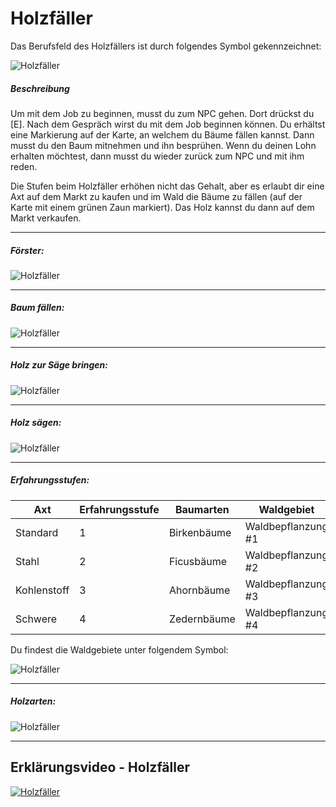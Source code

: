 Holzfäller
===========

Das Berufsfeld des Holzfällers ist durch folgendes Symbol gekennzeichnet:

![Holzfäller](../assets/images/jobs/lumberjack/symbol.jpg)

##### Beschreibung

Um mit dem Job zu beginnen, musst du zum NPC gehen.
Dort drückst du [E]. Nach dem Gespräch wirst du mit dem Job beginnen können.
Du erhältst eine Markierung auf der Karte, an welchem du Bäume fällen kannst. Dann musst du den Baum mitnehmen und ihn besprühen. Wenn du deinen Lohn erhalten möchtest, dann musst du wieder zurück zum NPC und mit ihm reden.

Die Stufen beim Holzfäller erhöhen nicht das Gehalt, aber es erlaubt dir eine Axt auf dem Markt zu kaufen und im Wald die Bäume zu fällen (auf der Karte mit einem grünen Zaun markiert). Das Holz kannst du dann auf dem Markt verkaufen.

-------------------------------

##### Förster:

![Holzfäller](../assets/images/jobs/lumberjack/start.jpg)

-------------------------------

##### Baum fällen:
![Holzfäller](../assets/images/jobs/lumberjack/holz1.jpg)

-------------------------------

##### Holz zur Säge bringen:

![Holzfäller](../assets/images/jobs/lumberjack/transport.jpg)

-------------------------------

##### Holz sägen:

![Holzfäller](../assets/images/jobs/lumberjack/sägen.jpg)

-------------------------------

##### Erfahrungsstufen:

| Axt           | Erfahrungsstufe | Baumarten | Waldgebiet |
| --------------| --------------- | ------------------ | ------------------  |
| Standard      | 1               |   Birkenbäume      |   Waldbepflanzung #1|
| Stahl         | 2               |   Ficusbäume       |   Waldbepflanzung #2|
| Kohlenstoff   | 3               |   Ahornbäume       |   Waldbepflanzung #3|
| Schwere       | 4               |   Zedernbäume      |   Waldbepflanzung #4|

Du findest die Waldgebiete unter folgendem Symbol: 

![Holzfäller](../assets/images/jobs/lumberjack/wälder.jpg)


-------------------------------

##### Holzarten:

![Holzfäller](../assets/images/jobs/lumberjack/preise.jpg)

-------------------------------

## Erklärungsvideo - Holzfäller
[![Holzfäller](../assets/images/jobs/lumberjack/Holzfäller.png)](https://youtu.be/qZ0ahBrTLio)